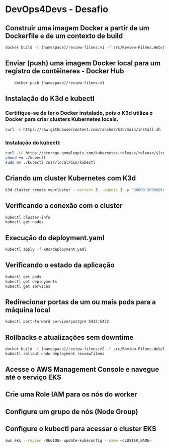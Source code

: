 # DevOps4Devs - Desafio

## Construir uma imagem Docker a partir de um Dockerfile e de um contexto de build
```bash
docker build -t (namespace)/review-filmes:v1 -f src/Review-Filmes.Web/Dockerfile src/
```


##  Enviar (push) uma imagem Docker local para um registro de contêineres - Docker Hub
```bash
    docker push (namespace)/review-filmes:v1
```


## Instalação do K3d e kubectl
### Certifique-se de ter o Docker instalado, pois o K3d utiliza o Docker para criar clusters Kubernetes locais.
```bash
curl -s https://raw.githubusercontent.com/rancher/k3d/main/install.sh | bash
```


### Instalação do kubectl:
```bash
curl -LO https://storage.googleapis.com/kubernetes-release/release/$(curl -s https://storage.googleapis.com/kubernetes-release/release/stable.txt)/bin/linux/amd64/kubectl
chmod +x ./kubectl
sudo mv ./kubectl /usr/local/bin/kubectl
```


## Criando um cluster Kubernetes com K3d
```bash
k3d cluster create meucluster --servers 3 --agents 3 -p "30000:30000@loadbalancer"
```


## Verificando a conexão com o cluster
```bash
kubectl cluster-info
kubectl get nodes
```


## Execução do deployment.yaml
```bash
kubectl apply -f k8s/deployment.yaml
```


## Verificando o estado da aplicação
```bash
kubectl get pods
kubectl get deployments
kubectl get services
```


## Redirecionar portas de um ou mais pods para a máquina local
```bash
kubectl port-forward service/postgre 5432:5432
```


## Rollbacks e atualizações sem downtime
```bash
docker build -t (namespace)/review-filmes:v2 -f src/Review-Filmes.Web/Dockerfile --push ./src/
kubectl rollout undo deployment reviewfilmes
```


## Acesse o AWS Management Console e navegue até o serviço EKS


## Crie uma Role IAM para os nós do worker


## Configure um grupo de nós (Node Group)


## Configure o kubectl para acessar o cluster EKS
```bash
aws eks --region <REGION> update-kubeconfig --name <CLUSTER_NAME>
```